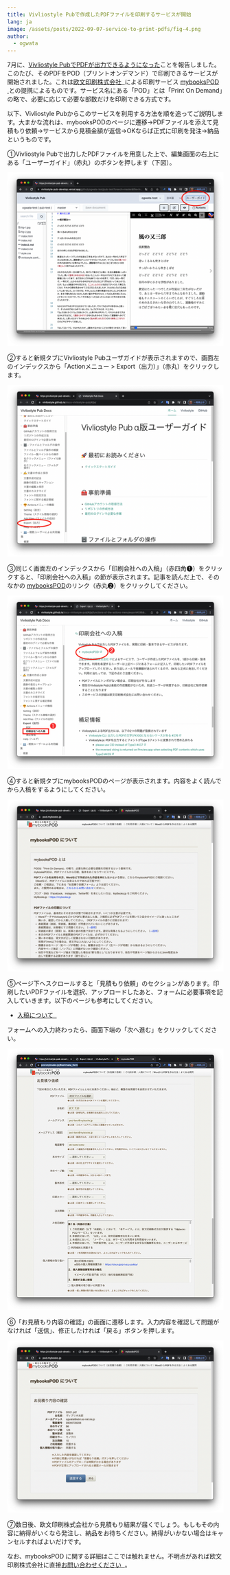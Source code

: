 ```yaml
---
title: Vivliostyle Pubで作成したPDFファイルを印刷するサービスが開始
lang: ja
image: /assets/posts/2022-09-07-service-to-print-pdfs/fig-4.png
author:
  - ogwata
---
```



7月に、[Vivliostyle PubでPDFが出力できるようになった](http://127.0.0.1:4000/ja/blog/2022/07/28/vivliostyle-pub-now-exports-pdf-files/)ことを報告しました。このたび、そのPDFをPOD（プリントオンデマンド）で印刷できるサービスが開始されました。これは[欧文印刷株式会社  <i class="fas fa-external-link-alt"></i>](https://obun.jp/)による印刷サービス [mybooksPOD  <i class="fas fa-external-link-alt"></i>](https://pod.mybooks.jp/)との提携によるものです。サービス名にある「POD」とは「Print On Demand」の略で、必要に応じて必要な部数だけを印刷できる方式です。

以下、Vivliostyle Pubからこのサービスを利用する方法を順を追ってご説明します。大まかな流れは、mybooksPODのページに遷移→PDFファイルを添えて見積もり依頼→サービスから見積金額が返信→OKならば正式に印刷を発注→納品というものです。

①Vivliostyle Pubで出力したPDFファイルを用意した上で、編集画面の右上にある「ユーザーガイド」（赤丸）のボタンを押します（下図）。

[![ユーザーガイド」（赤丸）のボタン](/assets/posts/2022-09-07-service-to-print-pdfs/fig-1.png)](/assets/posts/2022-09-07-service-to-print-pdfs/fig-1.png)

②すると新規タブにVivliostyle Pubユーザガイドが表示されますので、画面左のインデックスから「Actionメニュー > Export（出力）」（赤丸）をクリックします。

[![Actionメニュー > Export（出力）](/assets/posts/2022-09-07-service-to-print-pdfs/fig-2.png)](/assets/posts/2022-09-07-service-to-print-pdfs/fig-2.png)

③同じく画面左のインデックスから「印刷会社への入稿」（赤四角❶）をクリックすると、「印刷会社への入稿」の節が表示されます。記事を読んだ上で、そのなかの [mybooksPOD](https://pod.mybooks.jp/)のリンク（赤丸❷）をクリックしてください。

[![mybooksPODのリンク](/assets/posts/2022-09-07-service-to-print-pdfs/fig-3.png)](/assets/posts/2022-09-07-service-to-print-pdfs/fig-3.png)

④すると新規タブにmybooksPODのページが表示されます。内容をよく読んでから入稿をするようにしてください。

[![mybooksPOD](/assets/posts/2022-09-07-service-to-print-pdfs/fig-4.png)](/assets/posts/2022-09-07-service-to-print-pdfs/fig-4.png)

⑤ページ下へスクロールすると「見積もり依頼」のセクションがあります。印刷したいPDFファイルを選択、アップロードしたあと、フォームに必要事項を記入していきます。以下のページも参考にしてください。

- [入稿について  <i class="fas fa-external-link-alt"></i>](https://pod.mybooks.jp/other/apply.html)

フォームへの入力終わったら、画面下端の「次へ進む」をクリックしてください。

[![見積もり依頼](/assets/posts/2022-09-07-service-to-print-pdfs/fig-5.png)](/assets/posts/2022-09-07-service-to-print-pdfs/fig-5.png)

⑥「お見積もり内容の確認」の画面に遷移します。入力内容を確認して問題がなければ「送信」、修正したければ「戻る」ボタンを押します。

[![お見積もり内容の確認](/assets/posts/2022-09-07-service-to-print-pdfs/fig-6.png)](/assets/posts/2022-09-07-service-to-print-pdfs/fig-6.png)

⑦数日後、欧文印刷株式会社から見積もり結果が届くでしょう。もしもその内容に納得がいくなら発注し、納品をお待ちください。納得がいかない場合はキャンセルすればよいだけです。

なお、mybooksPOD に関する詳細はここでは触れません。不明点があれば欧文印刷株式会社に直接[お問い合わせください  <i class="fas fa-external-link-alt"></i>](https://otoiawase.jp/do/public/form/mybooks/1)。